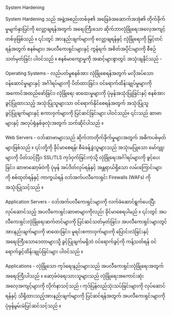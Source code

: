 System Hardening 

System Hardening သည် အဖွဲ့အစည်းတစ်ခု၏ အခြေခံအဆောက်အအုံ၏ တိုက်ခိုက်မှုမျက်နှာပြင်ကို လျှော့ချရန်အတွက် အရေးကြီးသော ဆိုက်ဘာလုံခြုံရေးအလေ့အကျင့်တစ်ခုဖြစ်သည် ။ ၎င်းတွင် အားနည်းချက်များကို လျှော့ချရန်နှင့် လုံခြုံရေးကို မြှင့်တင်ရန်အတွက် စနစ်များ၊ အပလီကေးရှင်းများနှင့် ကွန်ရက် အစိတ်အပိုင်းများကို စီစဉ်သတ်မှတ်ခြင်း ပါဝင်သည် ။ စနစ်မာကျောမှုကို အဆင့်များစွာတွင် အသုံးချနိုင်သည် -

Operating Systems - လည်ပတ်မှုစနစ်အား လုံခြုံစေရန်အတွက် မလိုအပ်သော ဝန်ဆောင်မှုများနှင့် အင်္ဂါရပ်များကို ပိတ်ထားခြင်း၊ ဝင်ရောက်ထိန်းချုပ်မှုများကို အကောင်အထည်ဖော်ခြင်း၊ လုံခြုံရေး ဖာထေးမှုများကို ပုံမှန်အသုံးပြုခြင်းနှင့် စနစ်အား ခွင့်ပြုထားသည့် အသုံးပြုသူများသာ ဝင်ရောက်နိုင်စေရန်အတွက် အသုံးပြုသူခွင့်ပြုချက်များနှင့် စကားဝှက်များကို ပြင်ဆင်ခြင်းများ ပါဝင်သည်။ ၎င်းသည် ဆာဗာများနှင့် အလုပ်ရုံနှစ်ခုလုံးအတွက် သက်ဆိုင်ပါသည် ။

Web Servers - ဝဘ်ဆာဗာများသည် ဆိုက်ဘာတိုက်ခိုက်မှုများအတွက် အဓိကပစ်မှတ်များဖြစ်သည် ။ ၎င်းတို့ကို ခိုင်မာစေရန်၊ စီမံခန့်ခွဲသူများသည် အသုံးမပြုသော မော်ဂျူးများကို ပိတ်သင့်ပြီး၊ SSL/TLS ကုဒ်ဝှက်ခြင်းကဲ့သို့ လုံခြုံရေးအင်္ဂါရပ်များကို ဖွင့်ပေးခြင်း၊ ဆာဗာဆော့ဖ်ဝဲကို ပုံမှန် အပ်ဒိတ်လုပ်ရန်နှင့် အန္တရာယ်ရှိသော လမ်းကြောင်းများကို စစ်ထုတ်ရန်နှင့် ကာကွယ်ရန် ဝဘ်အက်ပလီကေးရှင်း Firewalls (WAFs) ကို အသုံးပြုသင့်သည် ။

Application Servers - ဝဘ်အက်ပလီကေးရှင်းများကို လက်ခံဆောင်ရွက်ပေးပြီး လုပ်ဆောင်သည့် အပလီကေးရှင်းဆာဗာများကိုလည်း ခိုင်မာစေရပါမည် ။ ၎င်းတွင် အပလီကေးရှင်းလုံခြုံရေးဆက်တင်များကို ပြင်ဆင်သတ်မှတ်ခြင်း၊ အပလီကေးရှင်းများတွင် အားနည်းချက်များကို ဖာထေးခြင်း၊ မူရင်းစကားဝှက်များကို ပြောင်းလဲခြင်းနှင့် အရေးကြီးသောဒေတာများသို့ ခွင့်ပြုချက်မရှိဘဲ ဝင်ရောက်ခွင့်ကို ကန့်သတ်ရန် ဝင်ရောက်ခွင့်ထိန်းချုပ်ခြင်းများ ပါဝင်သည် ။

Applications - လုံခြုံသော ကုဒ်ရေးနည်းများသည် အပလီကေးရှင်းလုံခြုံရေးအတွက် အရေးကြီးပါသည် ။ ဆော့ဖ်ဝဲရေးသားသူများသည် လုံခြုံရေးအကောင်းဆုံးအလေ့အကျင့်များကို လိုက်နာသင့်သည် ၊ ကုဒ်ပြန်လည်သုံးသပ်ခြင်းများကို လုပ်ဆောင်ရန်နှင့် သိရှိထားသည့်အားနည်းချက်များကို ပြင်ဆင်ရန်အတွက် အပလီကေးရှင်းများကို ပုံမှန်မွမ်းမံပြင်ဆင်သင့်သည် ။ 